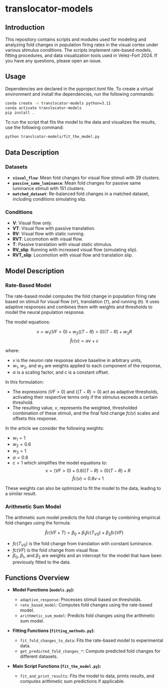 # translocator-models

## Introduction

This repository contains scripts and modules used for modeling and analyzing fold changes in population firing rates in the visual cortex under various stimulus conditions. The scripts implement rate-based models, fitting procedures, and data visualization tools used in Velez-Fort 2024. If you have any questions, please open an issue.

## Usage

Dependencies are declared in the pyproject.toml file. To create a virtual environment and install the dependencies, run the following commands:

```bash
conda create -n translocator-models python=3.11
conda activate translocator-models
pip install .
```

To run the script that fits the model to the data and visualizes the results, use the following command:

```bash
python translcator-models/fit_the_model.py
```

## Data Description

### Datasets

- **`visual_flow`**: Mean fold changes for visual flow stimuli with 39 clusters.
- **`passive_same_luminance`**: Mean fold changes for passive same luminance stimuli with 151 clusters.
- **`matched_dataset`**: Re-balanced fold changes in a matched dataset, including conditions simulating slip.

### Conditions

- **V**: Visual flow only.
- **VT**: Visual flow with passive translation.
- **RV**: Visual flow with static running.
- **RVT**: Locomotion with visual flow.
- **T**: Passive translation with visual static stimulus.
- **RV_slip**: Running with increased visual flow (simulating slip).
- **RVT_slip**: Locomotion with visual flow and translation slip.

## Model Description

### Rate-Based Model

The rate-based model computes the fold change in population firing rate based on stimuli for visual flow (`VF`), translation (`T`), and running (`R`). It uses adaptive responses and combines them with weights and thresholds to model the neural population response.

The model equations:

$$v = w_1(VF > 0) + w_2 ((T-R) > 0)(T-R) + w_3R$$
$$\hat fc(v) = \alpha v + c$$


where:
- $v$ is the neuron rate response above baseline in arbitrary units,
- $w_1$, $w_2$, and $w_3$ are weights applied to each component of the response,
- $\alpha$ is a scaling factor, and $c$ is a constant offset.

In this formulation:
- The expressions $(VF > 0)$ and $((T - R) > 0)$ act as adaptive thresholds, activating their respective terms only if the stimulus exceeds a certain threshold.
- The resulting value, $v$, represents the weighted, thresholded combination of these stimuli, and the final fold change $fc(v)$ scales and offsets this response.

In the article we consider the following weights:
- $w_1 = 1$
- $w_2 = 0.6$
- $w_3 = 1$
- $\alpha = 0.8$
- $c = 1$
which simplifies the model equations to:
$$v = (VF > 0) + 0.6((T-R) > 0)(T-R) + R$$
$$\hat fc(v) = 0.8v + 1$$

These weights can also be optimized to fit the model to the data, leading to a similar result.

### Arithmetic Sum Model

The arithmetic sum model predicts the fold change by combining empirical fold changes using the formula:

$$\hat fc(VF + T) = \beta_0 + \beta_1 fc(T_{VS}) + \beta_2 fc(VF)$$

- $fc(T_{VS})$ is the fold change from translation with constant luminance.
- $fc(VF)$ is the fold change from visual flow.
- $\beta_0$, $\beta_1$, and $\beta_2$ are weights and an intercept for the model that have been previously fitted to the data.

## Functions Overview

- **Model Functions (`models.py`):**
  - `adaptive_response`: Processes stimuli based on thresholds.
  - `rate_based_model`: Computes fold changes using the rate-based model.
  - `arithmetic_sum_model`: Predicts fold changes using the arithmetic sum model.

- **Fitting Functions (`fitting_methods.py`):**
  - `fit_fold_changes_to_data`: Fits the rate-based model to experimental data.
  - `get_predicted_fold_changes_*`: Compute predicted fold changes for different datasets.

- **Main Script Functions (`fit_the_model.py`):**
  - `fit_and_print_results`: Fits the model to data, prints results, and computes arithmetic sum predictions if applicable.
